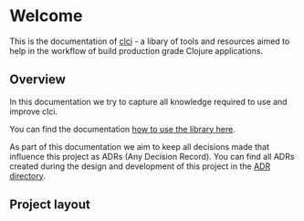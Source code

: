 # Welcome

This is the documentation of [clci](https://github.com/ClockworksIO/clci) - a libary of tools and resources aimed to help in the workflow of build production grade Clojure applications.

## Overview

In this documentation we try to capture all knowledge required to use and improve clci.

You can find the documentation [how to use the library here](./userguide/index.md).

As part of this documentation we aim to keep all decisions made that influence this project as ADRs (Any Decision Record). You can find all ADRs created during the design and development of this project in the [ADR directory](./adr/index.md).


## Project layout

